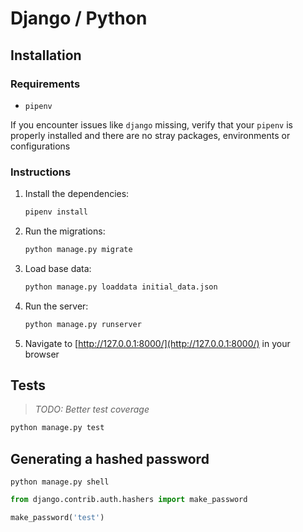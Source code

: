 # Django / Python

## Installation

### Requirements

* `pipenv`

If you encounter issues like `django` missing, verify that your `pipenv` is properly installed and there are no stray packages, environments or configurations

### Instructions

1. Install the dependencies:  
    ```bash
    pipenv install
    ```
2. Run the migrations:  
    ```bash
    python manage.py migrate
    ```
3. Load base data:  
    ```bash
    python manage.py loaddata initial_data.json
    ```
4. Run the server:  
    ```bash
    python manage.py runserver
    ```
5. Navigate to [http://127.0.0.1:8000/](http://127.0.0.1:8000/) in your browser

## Tests

> _TODO: Better test coverage_

```bash
python manage.py test
```

## Generating a hashed password

`python manage.py shell`

```python
from django.contrib.auth.hashers import make_password

make_password('test')
```
